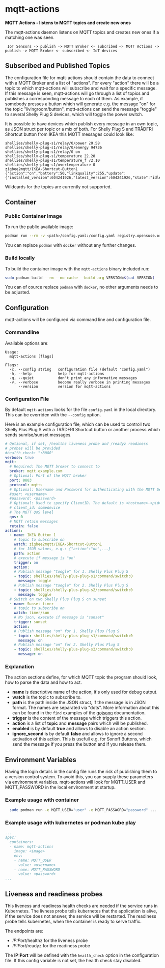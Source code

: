 # mqtt-actions
**MQTT Actions - listens to MQTT topics and create new ones**


The mqtt-actions daemon listens on MQTT topics and creates new ones if a matching one was seen.

```plaintext
 IoT Sensors -> publish -> MQTT Broker <- subcribed <- MQTT Actions -> publish -> MQTT Broker <- subscribed <- IoT devices
```

## Subscribed and Published Topics

The configuration file for mqtt-actions should contain the data to connect with a MQTT Broker and a list of "actions". For every "action" there will be a topic to which mqtt-actions will subscribe and wait for a specific message. If this message is seen, mqtt-actions will go through a list of topics and publishes a corresponding message to each of them.
As example, if somebody presses a button which will generate e.g. the message "on" for the topic "livingroom/button", mqtt-actions can send the message "toggle" to several Shelly Plug S devices, which will toggle the power switch.

It is possible to have devices which publish every message in an own topic, as JSON struct per topic or a mix of both.
For Shelly Plug S and TRÅDFRI Shortcut button from IKEA this MQTT messages could look like:

```plaintext
shellies/shelly-plug-s1/relay/0/power 20.58
shellies/shelly-plug-s1/relay/0/energy 94736
shellies/shelly-plug-s1/relay/0 on
shellies/shelly-plug-s1/temperature 22.28
shellies/shelly-plug-s1/temperature_f 72.10
shellies/shelly-plug-s1/overtemperature 0
zigbee2mqtt/IKEA-Shortcut-Button1 {"action":"on","battery":50,"linkquality":255,"update":{"installed_version":604241926,"latest_version":604241926,"state":"idle"},"update_available":false}
```

Wildcards for the topics are currently not supported.

## Container

### Public Container Image

To run the public available image:

```bash
podman run --rm -v <path>/config.yaml:/config.yaml registry.opensuse.org/home/kukuk/containerfile/mqtt-actions
```

You can replace `podman` with `docker` without any further changes.

### Build locally

To build the container image with the `mqtt-actions` binary included run:

```bash
sudo podman build --rm --no-cache --build-arg VERSION=$(cat VERSION) --build-arg BUILDTIME=$(date +%Y-%m-%dT%TZ) -t mqtt-actions .
```

You can of cource replace `podman` with `docker`, no other arguments needs to be adjusted.

## Configuration

mqtt-actions will be configured via command line and configuration file.

### Commandline

Available options are:
```plaintext
Usage:
  mqtt-actions [flags]

Flags:
  -c, --config string   configuration file (default "config.yaml")
  -h, --help            help for mqtt-actions
  -q, --quiet           don't print any informative messages
  -v, --verbose         become really verbose in printing messages
      --version         version for mqtt-actions
```

### Configuration File

By default `mqtt-actions` looks for the file `config.yaml` in the local directory. This can be overriden with the `--config` option.

Here is an example configuration file, which can be used to controll two Shelly Plus Plug S with a TRÅDFRI Shortcut button or another process which sends sunrise/sunset messages.

```yaml
# Optional, if set, /healthz liveness probe and /readyz readiness
# probes will be provided
#health_check: ":8080"
verbose: true
mqtt:
  # Required: The MQTT broker to connect to
  broker: mqtt.example.com
  # Optional: Port of the MQTT broker
  port: 8883
  protocol: mqtts
  # Optional: Username and Password for authenticating with the MQTT Server
  #user: <username>
  #password: <password>
  # Optional: Used to specify ClientID. The default is <hostname>-<pid>
  # client_id: somedevice
  # The MQTT QoS level
  qos: 0
  # MQTT retain messages
  retain: false
actions:
  - name: IKEA Button 1
    # topic to subscribe on
    watch: zigbee2mqtt/IKEA-Shortcut-Button1
    # for JSON values, e.g.: {"action":"on",...}
    path: action
    # execute if message is "on"
    trigger: on
    action:
    # Publish message "toogle" for 1. Shelly Plus Plug S
    - topic: shellies/shelly-plus-plug-s1/command/switch:0
      message: toggle
    # Publish message "toogle" for 2. Shelly Plus Plug S
    - topic: shellies/shelly-plus-plug-s2/command/switch:0
      message: toggle
  # Switch on two Shelly Plus Plug S on sunset
  - name: Sunset timer
    # topic to subscribe on
    watch: timer/sun
    # No json, execute if message is "sunset"
    trigger: sunset
    action:
    # Publish message "on" for 1. Shelly Plus Plug S
    - topic: shellies/shelly-plus-plug-s1/command/switch:0
      message: on
    # Publish message "on" for 2. Shelly Plus Plug S
    - topic: shellies/shelly-plus-plug-s2/command/switch:0
      message: on
```

### Explanation

The action sections define, for which MQTT topic the program should look, how to parse the data and how to act.

* **name** is descriptive name of the action, it's only used for debug output.
* **watch** is the topic to subscribe to.
* **path** is the path inside the JSON struct, if the message is in JSON format. The names are separated via "dots". More information about this can be found in the `find` examples of the [gojsonq](https://github.com/thedevsaddam/gojsonq) documentation.
* **trigger** is the content of the message which triggers this action.
* **action** is a list of **topic** and **message** pairs which will be published.
* **enabled** is by default **true** and allows to disable an action section.
* **ignore_second** is by default **false** and allows to ignore a second activation of this action. This is usefull e.g. for Sonoff Buttons, which send the message if you press the button and if you release them.

## Environment Variables

Having the login details in the config file runs the risk of publishing them to a version control system. To avoid this, you can supply these parameters via environment variables. mqtt-actions will look for MQTT_USER and MQTT_PASSWORD in the local environment at startup.

### Example usage with container

```bash
  sudo podman run -e MQTT_USER="user" -e MQTT_PASSWORD="password" ...
```

### Example usage with kubernetes or podman kube play

```yaml
...
spec:
  containers:
  - name: mqtt-actions
    image: <image>
    env:
    - name: MQTT_USER
      value: <username>
    - name: MQTT_PASSWORD
      value: <password>
...
```
## Liveness and readiness probes

This liveness and readiness health checks are needed if the service runs in Kubernetes. The livness probe tells kubernetes that the application is alive, if the service does not answer, the service will be restarted. The readiness probe tells kubernetes, when the container is ready to serve traffic.

The endpoints are:

* *IP:Port*/healthz for the liveness probe
* *IP:Port*/readyz for the readiness probe


The **IP:Port** will be defined with the `health_check` option in the configuration file. If this config variable is not set, the health check stay disabled.
